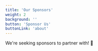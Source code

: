 ```yaml
---
title: 'Our Sponsors'
weight: 2
background: ''
button: 'Sponsor Us'
buttonLink: 'about'
---
```


We're seeking sponsors to partner with! 🚀
